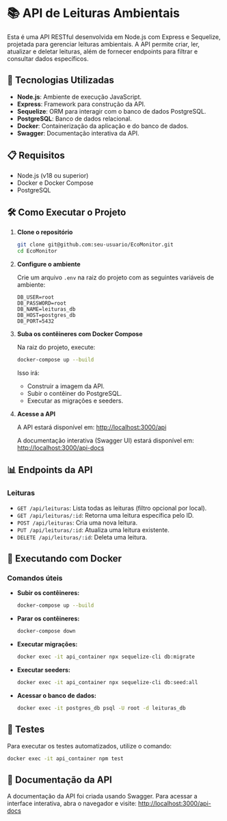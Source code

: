 # 📚 API de Leituras Ambientais

Esta é uma API RESTful desenvolvida em Node.js com Express e Sequelize, projetada para gerenciar leituras ambientais. A API permite criar, ler, atualizar e deletar leituras, além de fornecer endpoints para filtrar e consultar dados específicos.

## 🚀 Tecnologias Utilizadas

- **Node.js**: Ambiente de execução JavaScript.
- **Express**: Framework para construção da API.
- **Sequelize**: ORM para interagir com o banco de dados PostgreSQL.
- **PostgreSQL**: Banco de dados relacional.
- **Docker**: Containerização da aplicação e do banco de dados.
- **Swagger**: Documentação interativa da API.

## 📋 Requisitos

- Node.js (v18 ou superior)
- Docker e Docker Compose
- PostgreSQL

## 🛠️ Como Executar o Projeto

1. **Clone o repositório**

   ```bash
   git clone git@github.com:seu-usuario/EcoMonitor.git
   cd EcoMonitor
   ```

2. **Configure o ambiente**

   Crie um arquivo `.env` na raiz do projeto com as seguintes variáveis de ambiente:

   ```env
   DB_USER=root
   DB_PASSWORD=root
   DB_NAME=leituras_db
   DB_HOST=postgres_db
   DB_PORT=5432
   ```

3. **Suba os contêineres com Docker Compose**

   Na raiz do projeto, execute:

   ```bash
   docker-compose up --build
   ```

   Isso irá:

   - Construir a imagem da API.
   - Subir o contêiner do PostgreSQL.
   - Executar as migrações e seeders.

4. **Acesse a API**

   A API estará disponível em: [http://localhost:3000/api](http://localhost:3000/api)

   A documentação interativa (Swagger UI) estará disponível em: [http://localhost:3000/api-docs](http://localhost:3000/api-docs)

## 📊 Endpoints da API

### Leituras

- `GET /api/leituras`: Lista todas as leituras (filtro opcional por local).
- `GET /api/leituras/:id`: Retorna uma leitura específica pelo ID.
- `POST /api/leituras`: Cria uma nova leitura.
- `PUT /api/leituras/:id`: Atualiza uma leitura existente.
- `DELETE /api/leituras/:id`: Deleta uma leitura.

## 🐳 Executando com Docker

### Comandos úteis

- **Subir os contêineres:**

  ```bash
  docker-compose up --build
  ```

- **Parar os contêineres:**

  ```bash
  docker-compose down
  ```

- **Executar migrações:**

  ```bash
  docker exec -it api_container npx sequelize-cli db:migrate
  ```

- **Executar seeders:**

  ```bash
  docker exec -it api_container npx sequelize-cli db:seed:all
  ```

- **Acessar o banco de dados:**

  ```bash
  docker exec -it postgres_db psql -U root -d leituras_db
  ```

## 🧪 Testes

Para executar os testes automatizados, utilize o comando:

```bash
docker exec -it api_container npm test
```

## 📝 Documentação da API

A documentação da API foi criada usando Swagger. Para acessar a interface interativa, abra o navegador e visite: [http://localhost:3000/api-docs](http://localhost:3000/api-docs)
